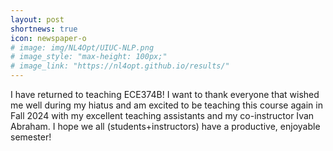 ```yaml
---
layout: post
shortnews: true
icon: newspaper-o
# image: img/NL4Opt/UIUC-NLP.png
# image_style: "max-height: 100px;"
# image_link: "https://nl4opt.github.io/results/"
---
```


I have returned to teaching ECE374B! I want to thank everyone that wished me well during my hiatus and am excited to be teaching this course again in Fall 2024 with my excellent teaching assistants and my co-instructor Ivan Abraham. I hope we all (students+instructors) have a productive, enjoyable semester!